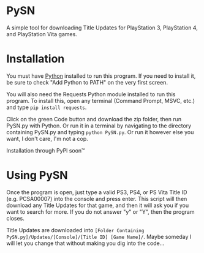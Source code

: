 # PySN
A simple tool for downloading Title Updates for PlayStation 3, PlayStation 4, and PlayStation Vita games.

Installation
============
You must have [Python](https://www.python.org/downloads/) installed to run this program. If you need to install it, be sure to check "Add Python to PATH" on the very first screen.

You will also need the Requests Python module installed to run this program. To install this, open any terminal (Command Prompt, MSVC, etc.) and type `pip install requests`.

Click on the green Code button and download the zip folder, then run PySN.py with Python. Or run it in a terminal by navigating to the directory containing PySN.py and typing `python PySN.py`. Or run it however else you want, I don't care, I'm not a cop.

Installation through PyPl soon™

Using PySN
============
Once the program is open, just type a valid PS3, PS4, or PS Vita Title ID (e.g. PCSA00007) into the console and press enter. This script will then download any Title Updates for that game, and then it will ask you if you want to search for more. If you do not answer "y" or "Y", then the program closes.

Title Updates are downloaded into `[Folder Containing PySN.py]/Updates/[Console]/[Title ID] [Game Name]/`. Maybe someday I will let you change that without making you dig into the code...
